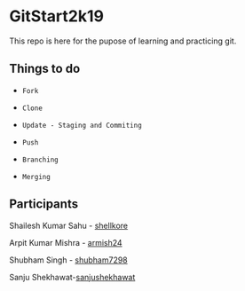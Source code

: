 # GitStart2k19

This repo is here for the pupose of learning and practicing git.

## Things to do

+ `Fork`

+ `Clone`

+ `Update - Staging and Commiting`

+ `Push`

+ `Branching`

+ `Merging`

## Participants

Shailesh Kumar Sahu - [shellkore](https://github.com/shellkore)

Arpit Kumar Mishra - [armish24](https://github.com/armish24)

Shubham Singh - [shubham7298](https://github.com/shubham7298)

Sanju Shekhawat-[sanjushekhawat](https://github.com/sanjushekhawat)
